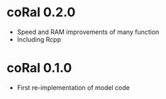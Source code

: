 # coRal 0.2.0

* Speed and RAM improvements of many function
* Including Rcpp

# coRal 0.1.0

* First re-implementation of model code
